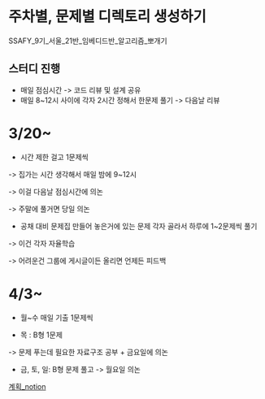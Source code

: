 # 주차별, 문제별 디렉토리 생성하기
SSAFY_9기_서울_21반_임베디드반_알고리즘_뽀개기

## 스터디 진행
- 매일 점심시간 -> 코드 리뷰 및 설계 공유
- 매일 8~12시 사이에 각자 2시간 정해서 한문제 풀기 -> 다음날 리뷰

# 3/20~
- 시간 제한 걸고 1문제씩 

-> 집가는 시간 생각해서 매일 밤에 9~12시

-> 이걸 다음날 점심시간에 의논

-> 주말에 풀거면 당일 의논

- 공채 대비 문제집 만들어 놓은거에 있는 문제 각자 골라서 하루에 1~2문제씩 풀기

-> 이건 각자 자율학습

-> 어려운건 그룹에 게시글이든 올리면 언제든 피드백

# 4/3~
- 월~수 매일 기출 1문제씩

- 목 : B형 1문제 

 -> 문제 푸는데 필요한 자료구조 공부 + 금요일에 의논

- 금, 토, 일: B형 문제 풀고 -> 월요일 의논


[계획_notion](https://glen-attention-90c.notion.site/a6be75401b5844c88f4a202e409e62b1)
